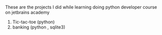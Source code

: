 These are the projects I did while learning doing python developer course on jetbrains academy
1. Tic-tac-toe (python)
2. banking (python , sqlite3) 
